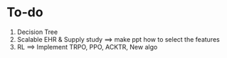 # To-do

1) Decision Tree
2) Scalable EHR & Supply study ==> make ppt how to select the features
3) RL ==> Implement TRPO, PPO, ACKTR, New algo
